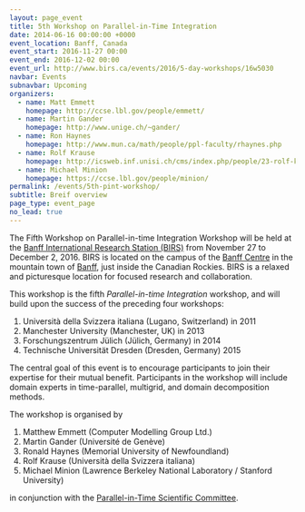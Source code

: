 ```yaml
---
layout: page_event
title: 5th Workshop on Parallel-in-Time Integration
date: 2014-06-16 00:00:00 +0000
event_location: Banff, Canada
event_start: 2016-11-27 00:00
event_end: 2016-12-02 00:00
event_url: http://www.birs.ca/events/2016/5-day-workshops/16w5030
navbar: Events
subnavbar: Upcoming
organizers:
  - name: Matt Emmett
    homepage: http://ccse.lbl.gov/people/emmett/
  - name: Martin Gander
    homepage: http://www.unige.ch/~gander/
  - name: Ron Haynes
    homepage: http://www.mun.ca/math/people/ppl-faculty/rhaynes.php
  - name: Rolf Krause
    homepage: http://icsweb.inf.unisi.ch/cms/index.php/people/23-rolf-krause.html
  - name: Michael Minion
    homepage: https://ccse.lbl.gov/people/minion/
permalink: /events/5th-pint-workshop/
subtitle: Breif overview
page_type: event_page
no_lead: true
---
```


The Fifth Workshop on Parallel-in-time Integration Workshop will be
held at the [Banff International Research Station (BIRS)][BIRS] from
November 27 to December 2, 2016.  BIRS is located on the campus of the
[Banff Centre][BANFFCENTRE] in the mountain town of [Banff][Banff],
just inside the Canadian Rockies.  BIRS is a relaxed and picturesque
location for focused research and collaboration.

This workshop is the fifth *Parallel-in-time Integration* workshop,
and will build upon the success of the preceding four workshops:

1. Università della Svizzera italiana (Lugano, Switzerland) in 2011
2. Manchester University (Manchester, UK) in 2013
3. Forschungszentrum Jülich (Jülich, Germany) in 2014
4. Technische Universität Dresden (Dresden, Germany) 2015

The central goal of this event is to encourage participants to join
their expertise for their mutual benefit.  Participants in the
workshop will include domain experts in time-parallel, multigrid, and
domain decomposition methods.

The workshop is organised by

1. Matthew Emmett (Computer Modelling Group Ltd.)
2. Martin Gander (Université de Genève)
3. Ronald Haynes (Memorial University of Newfoundland)
4. Rolf Krause (Università della Svizzera italiana)
5. Michael Minion (Lawrence Berkeley National Laboratory / Stanford University)

in conjunction with the [Parallel-in-Time Scientific Committee][PINTSC].

[Banff]: https://www.banff.ca/
[BIRS]: http://www.birs.ca/
[BANFFCENTRE]: https://www.banffcentre.ca/
[PINTSC]: http://www.parallelintime.org/events/2015/06/26/sc-election-result.html

